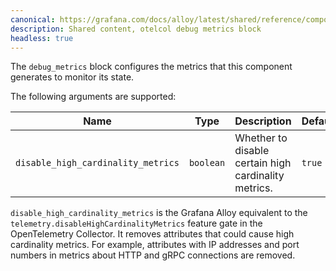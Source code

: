 ```yaml
---
canonical: https://grafana.com/docs/alloy/latest/shared/reference/components/otelcol-debug-metrics-block/
description: Shared content, otelcol debug metrics block
headless: true
---
```


The `debug_metrics` block configures the metrics that this component generates to monitor its state.

The following arguments are supported:

Name                               | Type      | Description                                          | Default | Required
-----------------------------------|-----------|------------------------------------------------------|---------|---------
`disable_high_cardinality_metrics` | `boolean` | Whether to disable certain high cardinality metrics. | `true`  | no

`disable_high_cardinality_metrics` is the Grafana Alloy equivalent to the `telemetry.disableHighCardinalityMetrics` feature gate in the OpenTelemetry Collector.
It removes attributes that could cause high cardinality metrics.
For example, attributes with IP addresses and port numbers in metrics about HTTP and gRPC connections are removed.

